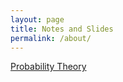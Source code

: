 ```yaml
---
layout: page
title: Notes and Slides
permalink: /about/
---
```


[Probability Theory](notes_prob.pdf)
